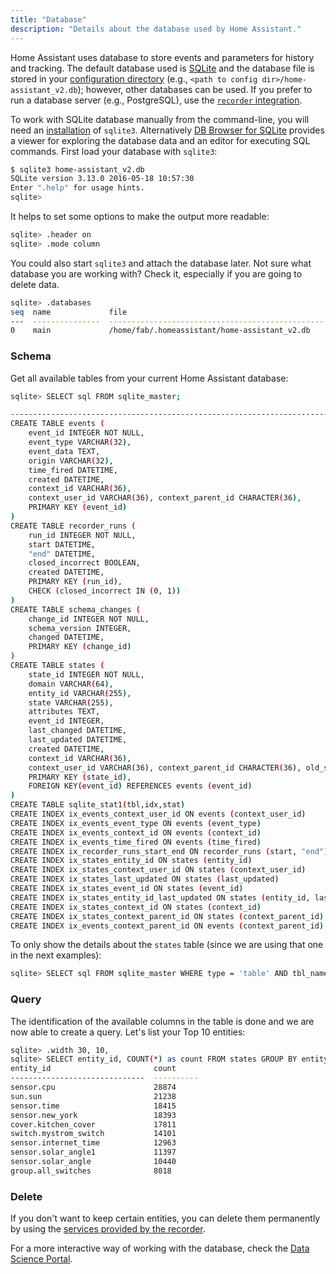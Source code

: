 ```yaml
---
title: "Database"
description: "Details about the database used by Home Assistant."
---
```


Home Assistant uses database to store events and parameters for history and tracking. The default database used is [SQLite](https://www.sqlite.org/) and the database file is stored in your [configuration directory](/getting-started/configuration/) (e.g., `<path to config dir>/home-assistant_v2.db`); however, other databases can be used. If you prefer to run a database server (e.g.,  PostgreSQL), use the [`recorder` integration](/integrations/recorder/).

To work with SQLite database manually from the command-line, you will need an [installation](https://www.sqlitetutorial.net/download-install-sqlite/) of `sqlite3`. Alternatively [DB Browser for SQLite](https://sqlitebrowser.org/) provides a viewer for exploring the database data and an editor for executing SQL commands.
First load your database with `sqlite3`:

```bash
$ sqlite3 home-assistant_v2.db
SQLite version 3.13.0 2016-05-18 10:57:30
Enter ".help" for usage hints.
sqlite>
```

It helps to set some options to make the output more readable:

```bash
sqlite> .header on
sqlite> .mode column
```

You could also start `sqlite3` and attach the database later. Not sure what database you are working with? Check it, especially if you are going to delete data.

```bash
sqlite> .databases
seq  name             file
---  ---------------  ----------------------------------------------------------
0    main             /home/fab/.homeassistant/home-assistant_v2.db
```

### Schema

Get all available tables from your current Home Assistant database:

```bash
sqlite> SELECT sql FROM sqlite_master;

-------------------------------------------------------------------------------------
CREATE TABLE events (
	event_id INTEGER NOT NULL, 
	event_type VARCHAR(32), 
	event_data TEXT, 
	origin VARCHAR(32), 
	time_fired DATETIME, 
	created DATETIME, 
	context_id VARCHAR(36), 
	context_user_id VARCHAR(36), context_parent_id CHARACTER(36), 
	PRIMARY KEY (event_id)
)
CREATE TABLE recorder_runs (
	run_id INTEGER NOT NULL, 
	start DATETIME, 
	"end" DATETIME, 
	closed_incorrect BOOLEAN, 
	created DATETIME, 
	PRIMARY KEY (run_id), 
	CHECK (closed_incorrect IN (0, 1))
)
CREATE TABLE schema_changes (
	change_id INTEGER NOT NULL, 
	schema_version INTEGER, 
	changed DATETIME, 
	PRIMARY KEY (change_id)
)
CREATE TABLE states (
	state_id INTEGER NOT NULL, 
	domain VARCHAR(64), 
	entity_id VARCHAR(255), 
	state VARCHAR(255), 
	attributes TEXT, 
	event_id INTEGER, 
	last_changed DATETIME, 
	last_updated DATETIME, 
	created DATETIME, 
	context_id VARCHAR(36), 
	context_user_id VARCHAR(36), context_parent_id CHARACTER(36), old_state_id INTEGER, 
	PRIMARY KEY (state_id), 
	FOREIGN KEY(event_id) REFERENCES events (event_id)
)
CREATE TABLE sqlite_stat1(tbl,idx,stat)
CREATE INDEX ix_events_context_user_id ON events (context_user_id)
CREATE INDEX ix_events_event_type ON events (event_type)
CREATE INDEX ix_events_context_id ON events (context_id)
CREATE INDEX ix_events_time_fired ON events (time_fired)
CREATE INDEX ix_recorder_runs_start_end ON recorder_runs (start, "end")
CREATE INDEX ix_states_entity_id ON states (entity_id)
CREATE INDEX ix_states_context_user_id ON states (context_user_id)
CREATE INDEX ix_states_last_updated ON states (last_updated)
CREATE INDEX ix_states_event_id ON states (event_id)
CREATE INDEX ix_states_entity_id_last_updated ON states (entity_id, last_updated)
CREATE INDEX ix_states_context_id ON states (context_id)
CREATE INDEX ix_states_context_parent_id ON states (context_parent_id)
CREATE INDEX ix_events_context_parent_id ON events (context_parent_id)
```

To only show the details about the `states` table (since we are using that one in the next examples):

```bash
sqlite> SELECT sql FROM sqlite_master WHERE type = 'table' AND tbl_name = 'states';
```

### Query

The identification of the available columns in the table is done and we are now able to create a query. Let's list your Top 10 entities:

```bash
sqlite> .width 30, 10,
sqlite> SELECT entity_id, COUNT(*) as count FROM states GROUP BY entity_id ORDER BY count DESC LIMIT 10;
entity_id                       count
------------------------------  ----------
sensor.cpu                      28874
sun.sun                         21238
sensor.time                     18415
sensor.new_york                 18393
cover.kitchen_cover             17811
switch.mystrom_switch           14101
sensor.internet_time            12963
sensor.solar_angle1             11397
sensor.solar_angle              10440
group.all_switches              8018
```

### Delete

If you don't want to keep certain entities, you can delete them permanently by using the [services provided by the recorder](/integrations/recorder/#service-purge_entities).

For a more interactive way of working with the database, check the [Data Science Portal](https://data.home-assistant.io/).
